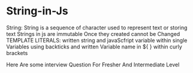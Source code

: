 # String-in-Js
String: String is a sequence of character used to represent text or storing text
Strings in js are immutable
Once they created cannot be Changed
TEMPLATE LITERALS: written string and javaScfript variable within single Variables using backticks and written Variable name in ${ } within curly brackets

Here Are some interview Question For Fresher And Intermediate Level
